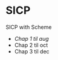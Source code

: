 # SICP
SICP with Scheme
<ul>
<li><i>Chap 1 til aug</i><br /></li>
<li>Chap 2 til oct <br /></li>
<li>Chap 3 til dec <br /></li>
</ul>

